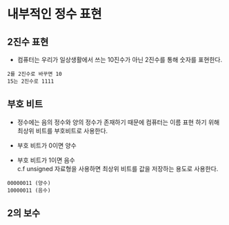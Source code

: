 # 내부적인 정수 표현

## 2진수 표현

- 컴퓨터는 우리가 일상생활에서 쓰는 10진수가 아닌 2진수를 통해 숫자를 표현한다.

```
2를 2진수로 바꾸면 10
15는 2진수로 1111
```

## 부호 비트

- 정수에는 음의 정수와 양의 정수가 존재하기 때문에 컴퓨터는 이름 표현 하기 위해 최상위 비트를 부호비트로 사용한다.

- 부호 비트가 0이면 양수
- 부호 비트가 1이면 음수  
  c.f unsigned 자료형을 사용하면 최상위 비트를 값을 저장하는 용도로 사용한다.

```
00000011 (양수)
10000011 (음수)
```

## 2의 보수
